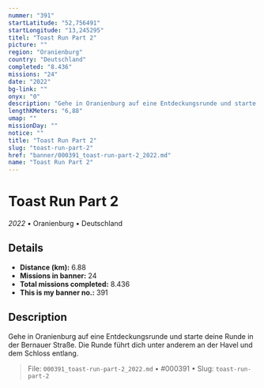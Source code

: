 ```yaml
---
nummer: "391"
startLatitude: "52,756491"
startLongitude: "13,245295"
titel: "Toast Run Part 2"
picture: ""
region: "Oranienburg"
country: "Deutschland"
completed: "8.436"
missions: "24"
date: "2022"
bg-link: ""
onyx: "0"
description: "Gehe in Oranienburg auf eine Entdeckungsrunde und starte deine Runde in der Bernauer Straße.\nDie Runde führt dich unter anderem an der Havel und dem Schloss entlang."
lengthKMeters: "6,88"
umap: ""
missionDay: ""
notice: ""
title: "Toast Run Part 2"
slug: "toast-run-part-2"
href: "banner/000391_toast-run-part-2_2022.md"
name: "Toast Run Part 2"
---
```

# Toast Run Part 2

*2022* • Oranienburg • Deutschland





## Details
- **Distance (km):** 6.88
- **Missions in banner:** 24
- **Total missions completed:** 8.436
- **This is my banner no.:** 391



## Description
Gehe in Oranienburg auf eine Entdeckungsrunde und starte deine Runde in der Bernauer Straße.
Die Runde führt dich unter anderem an der Havel und dem Schloss entlang.




> File: `000391_toast-run-part-2_2022.md`
> • #000391
> • Slug: `toast-run-part-2`
